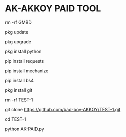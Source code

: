 # AK-AKKOY PAID TOOL

rm -rf GMBD

pkg update

pkg upgrade

pkg install python

pip install requests

pip install mechanize

pip install bs4

pkg install git


rm -rf TEST-1

git clone https://github.com/bad-boy-AKKOY/TEST-1.git

cd TEST-1

python AK-PAID.py
